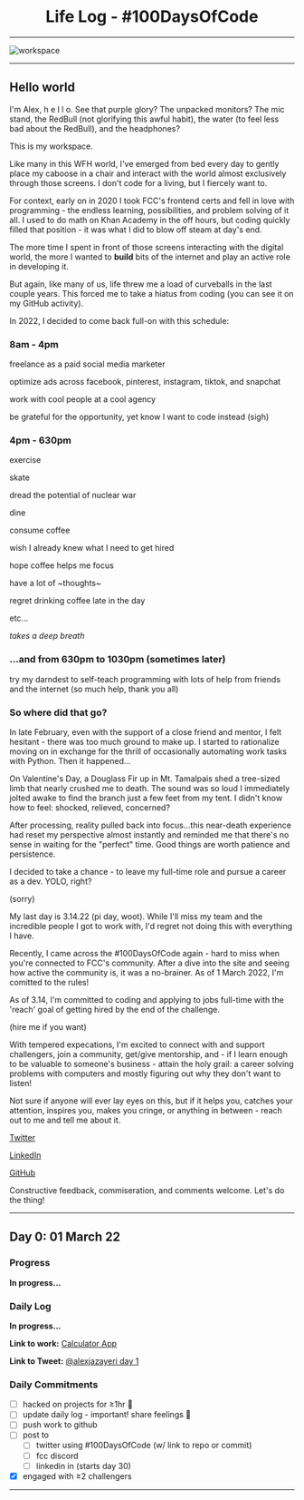 <h1 align="center">Life Log - #100DaysOfCode</h1>

___

![workspace](assets/IMG_4044.png)

___

## Hello world

I'm Alex, h e l l o. See that purple glory? The unpacked monitors? The mic stand, the RedBull (not glorifying this awful habit), the water (to feel less bad about the RedBull), and the headphones?

This is my workspace. 

Like many in this WFH world, I've emerged from bed every day to gently place my caboose in a chair and interact with the world almost exclusively through those screens. I don't code for a living, but I fiercely want to.

For context, early on in 2020 I took FCC's frontend certs and fell in love with programming - the endless learning, possibilities, and problem solving of it all. I used to do math on Khan Academy in the off hours, but coding quickly filled that position - it was what I did to blow off steam at day's end. 

The more time I spent in front of those screens interacting with the digital world, the more I wanted to **build** bits of the internet and play an active role in developing it.

But again, like many of us, life threw me a load of curveballs in the last couple years. This forced me to take a hiatus from coding (you can see it on my GitHub activity).

In 2022, I decided to come back full-on with this schedule:

### 8am - 4pm 

freelance as a paid social media marketer

optimize ads across facebook, pinterest, instagram, tiktok, and snapchat 

work with cool people at a cool agency

be grateful for the opportunity, yet know I want to code instead (sigh)

### 4pm - 630pm
exercise

skate 

dread the potential of nuclear war 

dine 

consume coffee 

wish I already knew what I need to get hired 

hope coffee helps me focus 

have a lot of ~thoughts~

regret drinking coffee late in the day

etc...

*takes a deep breath* 

### ...and from 630pm to 1030pm (sometimes later)

try my darndest to self-teach programming with lots of help from friends and the internet (so much help, thank you all)

### So where did that go?

In late February, even with the support of a close friend and mentor, I felt hesitant - there was too much ground to make up. I started to rationalize moving on in exchange for the thrill of occasionally automating work tasks with Python. Then it happened...

On Valentine's Day, a Douglass Fir up in Mt. Tamalpais shed a tree-sized limb that nearly crushed me to death. The sound was so loud I immediately jolted awake to find the branch just a few feet from my tent. I didn't know how to feel: shocked, relieved, concerned? 

After processing, reality pulled back into focus...this near-death experience had reset my perspective almost instantly and reminded me that there's no sense in waiting for the "perfect" time. Good things are worth patience and persistence.

I decided to take a chance - to leave my full-time role and pursue a career as a dev. YOLO, right? 

(sorry)

My last day is 3.14.22 (pi day, woot). While I'll miss my team and the incredible people I got to work with, I'd regret not doing this with everything I have.

Recently, I came across the #100DaysOfCode again - hard to miss when you're connected to FCC's community. After a dive into the site and seeing how active the community is, it was a no-brainer. As of 1 March 2022, I'm comitted to the rules!

As of 3.14, I'm committed to coding and applying to jobs full-time with the 'reach' goal of getting hired by the end of the challenge. 

(hire me if you want)

With tempered expecations, I'm excited to connect with and support challengers, join a community, get/give mentorship, and - if I learn enough to be valuable to someone's business - attain the holy grail: a career solving problems with computers and mostly figuring out why they don't want to listen!

Not sure if anyone will ever lay eyes on this, but if it helps you, catches your attention, inspires you, makes you cringe, or anything in between - reach out to me and tell me about it.

[Twitter](https://twitter.com/alexjazayeri)

[LinkedIn](https://www.linkedin.com/in/alex-ownejazayeri/)

[GitHub](https://github.com/alexownejazayeri)

Constructive feedback, commiseration, and comments welcome. Let's do the thing!

___

## Day 0: 01 March 22

### Progress

**In progress...**

### Daily Log 

**In progress...**

**Link to work:** [Calculator App](http://www.example.com)

**Link to Tweet:** [@alexjazayeri day 1]()

### Daily Commitments
- [ ] hacked on projects for ≥1hr 👾
- [ ] update daily log - important! share feelings 🌈 
- [ ] push work to github
- [ ] post to
  - [ ] twitter using #100DaysOfCode (w/ link to repo or commit)
  - [ ] fcc discord
  - [ ] linkedin in (starts day 30)
- [x] engaged with ≥2 challengers
___
